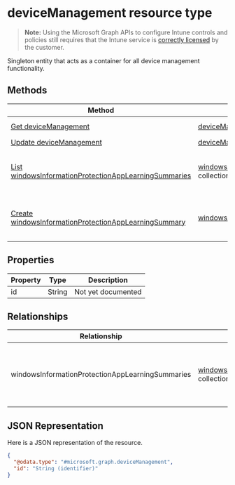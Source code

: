 ﻿# deviceManagement resource type

> **Note:** Using the Microsoft Graph APIs to configure Intune controls and policies still requires that the Intune service is [correctly licensed](https://go.microsoft.com/fwlink/?linkid=839381) by the customer.

Singleton entity that acts as a container for all device management functionality.
## Methods
|Method|Return Type|Description|
|---|---|---|
|[Get deviceManagement](../api/intune_wip_devicemanagement_get.md)|[deviceManagement](../resources/intune_wip_devicemanagement.md)|Read properties and relationships of the [deviceManagement](../resources/intune_wip_devicemanagement.md) object.|
|[Update deviceManagement](../api/intune_wip_devicemanagement_update.md)|[deviceManagement](../resources/intune_wip_devicemanagement.md)|Update the properties of a [deviceManagement](../resources/intune_wip_devicemanagement.md) object.|
|[List windowsInformationProtectionAppLearningSummaries](../api/intune_wip_devicemanagement_list_windowsinformationprotectionapplearningsummary.md)|[windowsInformationProtectionAppLearningSummary](../resources/intune_wip_windowsinformationprotectionapplearningsummary.md) collection|Get the windowsInformationProtectionAppLearningSummaries from the windowsInformationProtectionAppLearningSummaries navigation property.|
|[Create windowsInformationProtectionAppLearningSummary](../api/intune_wip_devicemanagement_create_windowsinformationprotectionapplearningsummary.md)|[windowsInformationProtectionAppLearningSummary](../resources/intune_wip_windowsinformationprotectionapplearningsummary.md)|Create a new [windowsInformationProtectionAppLearningSummary](../resources/intune_wip_windowsinformationprotectionapplearningsummary.md) by posting to the windowsInformationProtectionAppLearningSummaries collection.|

## Properties
|Property|Type|Description|
|---|---|---|
|id|String|Not yet documented|

## Relationships
|Relationship|Type|Description|
|---|---|---|
|windowsInformationProtectionAppLearningSummaries|[windowsInformationProtectionAppLearningSummary](../resources/intune_wip_windowsinformationprotectionapplearningsummary.md) collection|The windows information protection app learning summaries.|

## JSON Representation
Here is a JSON representation of the resource.
<!-- {
  "blockType": "resource",
  "keyProperty": "id",
  "@odata.type": "microsoft.graph.deviceManagement"
}
-->
```json
{
  "@odata.type": "#microsoft.graph.deviceManagement",
  "id": "String (identifier)"
}
```



